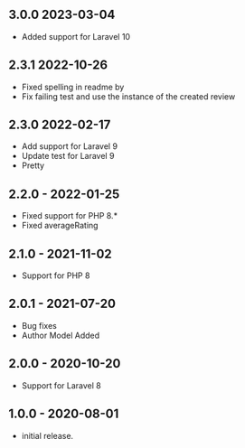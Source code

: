 ## 3.0.0 2023-03-04
- Added support for Laravel 10

## 2.3.1 2022-10-26
- Fixed spelling in readme by
- Fix failing test and use the instance of the created review

## 2.3.0 2022-02-17
- Add support for Laravel 9
- Update test for Laravel 9
- Pretty

## 2.2.0 - 2022-01-25
- Fixed support for PHP 8.*
- Fixed averageRating

## 2.1.0 - 2021-11-02
- Support for PHP 8

## 2.0.1 - 2021-07-20
- Bug fixes
- Author Model Added

## 2.0.0 - 2020-10-20
- Support for Laravel 8
## 1.0.0 - 2020-08-01
- initial release.
